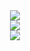 <div align = "Center" Margin = 400px>
<img src="https://github-readme-stats.vercel.app/api?username=LecoSchmittElias&show_icons=true&theme=tokyonight"/> 
</div>



<div align = "Center">
<img src="https://github-readme-streak-stats.herokuapp.com/?user=LecoSchmittElias&theme=tokyonight"/>
</div>  



<div align = "Center">
<img src="https://github-readme-stats-eight-theta.vercel.app/api/top-langs/?username=LecoSchmittElias&layout=compact&langs_count=8&theme=tokyonight&include_all_commits=true&count_private=true"/>
</div>  
